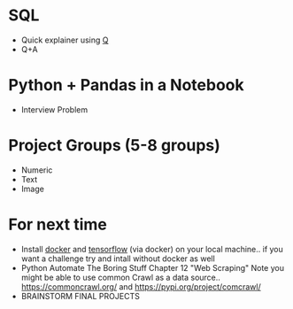 # SQL

* Quick explainer using [Q](http://harelba.github.io/q/) 
* Q+A

# Python + Pandas in a Notebook
* Interview Problem

# Project Groups (5-8 groups)
* Numeric
* Text
* Image


# For next time
* Install [docker](https://docs.docker.com/) and [tensorflow](https://www.tensorflow.org/install/) (via docker) on your local machine.. if you want a challenge try and intall without docker as well
* Python Automate The Boring Stuff Chapter 12 "Web Scraping" Note you might be able to use common Crawl as a data source.. https://commoncrawl.org/ and https://pypi.org/project/comcrawl/
* BRAINSTORM FINAL PROJECTS
